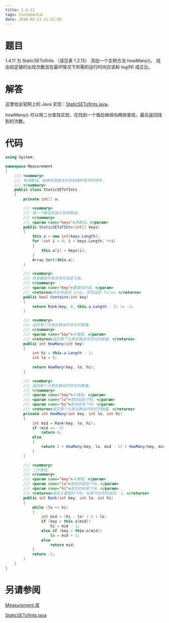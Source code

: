 ```yaml
---
title: 1.4.11
tags: Fundamental
date: 2018-05-23 21:21:05
---
```


# 题目

1.4.11
为 StaticSETofInts （请见表 1.2.15） 添加一个实例方法 howMany()， 
找出给定键的出现次数且在最坏情况下所需的运行时间应该和 log(N) 成正比。

# 解答

这里给出官网上的 Java 实现：[StaticSETofInts.java](http://algs4.cs.princeton.edu/12oop/StaticSETofInts.java.html)。

howMany() 可以用二分查找实现，在找到一个值后继续向两侧查找，最后返回找到的次数。

# 代码

```csharp
using System;

namespace Measurement
{
    /// <summary>
    /// 有序数组，能够快速查找并自动维护其中的顺序。
    /// </summary>
    public class StaticSETofInts
    {
        private int[] a;

        /// <summary>
        /// 用一个数组初始化有序数组。
        /// </summary>
        /// <param name="keys">源数组。</param>
        public StaticSETofInts(int[] keys)
        {
            this.a = new int[keys.Length];
            for (int i = 0; i < keys.Length; ++i)
            {
                this.a[i] = keys[i];
            }
            Array.Sort(this.a);
        }

        /// <summary>
        /// 检查数组中是否存在指定元素。
        /// </summary>
        /// <param name="key">要查找的值。</param>
        /// <returns>存在则返回 true，否则返回 false。</returns>
        public bool Contains(int key)
        {
            return Rank(key, 0, this.a.Length - 1) != -1;
        }

        /// <summary>
        /// 返回某个元素在数组中存在的数量。
        /// </summary>
        /// <param name="key">关键值。</param>
        /// <returns>返回某个元素在数组中存在的数量。</returns>
        public int HowMany(int key)
        {
            int hi = this.a.Length - 1;
            int lo = 0;
            
            return HowMany(key, lo, hi);
        }

        /// <summary>
        /// 返回某个元素在数组中存在的数量。
        /// </summary>
        /// <param name="key">关键值。</param>
        /// <param name="lo">查找起始下标。</param>
        /// <param name="hi">查找结束下标。</param>
        /// <returns>返回某个元素在数组中存在的数量。</returns>
        private int HowMany(int key, int lo, int hi)
        {
            int mid = Rank(key, lo, hi);
            if (mid == -1)
                return 0;
            else
            {
                return 1 + HowMany(key, lo, mid - 1) + HowMany(key, mid + 1, hi);
            }
        }

        /// <summary>
        /// 二分查找。
        /// </summary>
        /// <param name="key">关键值。</param>
        /// <param name="lo">查找的起始下标。</param>
        /// <param name="hi">查找的结束下标。</param>
        /// <returns>返回关键值的下标，如果不存在则返回 -1。</returns>
        public int Rank(int key, int lo, int hi)
        {
            while (lo <= hi)
            {
                int mid = (hi - lo) / 2 + lo;
                if (key < this.a[mid])
                    hi = mid - 1;
                else if (key > this.a[mid])
                    lo = mid + 1;
                else
                    return mid;
            }
            return -1;
        }
    }
}
```

# 另请参阅

[Measurement 库](https://github.com/ikesnowy/Algorithms-4th-Edition-in-Csharp/tree/master/1%20Fundamental/1.4/Measurement)

[StaticSETofInts.java](http://algs4.cs.princeton.edu/12oop/StaticSETofInts.java.html)